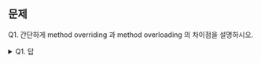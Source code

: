 ## 문제

Q1. 간단하게 method overriding 과 method overloading 의 차이점을 설명하시오.

<details><summary>Q1. 답</summary>
<pre>
--- Method overriding ---
서브 클래스가 슈퍼 클래스의 method 를 재정의 해서 사용하는 것이다.
--- Method overloading ---
동일한 이름의 method 를 매개변수의 유형 또는 개수를 다르게 해서 같은 method name 을 사용하는 것이다.
</pre>
</details>
